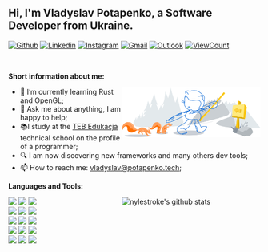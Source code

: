 ## Hi, I'm Vladyslav Potapenko, a Software Developer from Ukraine.

[![Github](https://img.shields.io/badge/-Github-000?style=flat&logo=Github&logoColor=white)](https://github.com/nylestroke)
[![Linkedin](https://img.shields.io/badge/-LinkedIn-blue?style=flat&logo=Linkedin&logoColor=white)](https://www.linkedin.com/in/vladyslav-potapenko-554930261/)
[![Instagram](https://img.shields.io/badge/-Instagram-c13584?style=flat&labelColor=c13584&logo=instagram&logoColor=white)](https://www.instagram.com/nylestroke/)
[![Gmail](https://img.shields.io/badge/-Gmail-c14438?style=flat&logo=Gmail&logoColor=white)](mailto:vladyslav@potapenko.tech)
[![Outlook](https://img.shields.io/badge/-Outlook-0078D4?style=flat&logo=Microsoft-Outlook&logoColor=white)](mailto:vpotapenko@outlook.com)
[![ViewCount](https://views.whatilearened.today/views/github/espericuella/espericuella.svg)](https://views.whatilearened.today/views/github/nylestroke/nylestroke.svg)

&nbsp;

**Short information about me:**

<img width="55%" align="right" alt="Github" src="./banner.svg" />

- 🌱 I’m currently learning Rust and OpenGL; 
- 💬 Ask me about anything, I am happy to help;
- 📚I study at the [TEB Edukacja](https://technikum.pl/) technical school on the profile of a programmer;
- 🔍 I am now discovering new frameworks and many others dev tools;
- 📫 How to reach me: vladyslav@potapenko.tech;

**Languages and Tools:** 

<p>
  <a href="https://github.com/espericuella/">
    <img width="55%" align="right" alt="nylestroke's github stats" src="https://github-readme-stats.vercel.app/api?username=nylestroke&show_icons=true&hide_border=true" />
  </a>

  <code><img width="10%" src="https://www.vectorlogo.zone/logos/typescriptlang/typescriptlang-ar21.svg"></code>
  <code><img width="10%" src="https://www.vectorlogo.zone/logos/angular/angular-ar21.svg"></code>
  <code><img width="10%" src="https://www.vectorlogo.zone/logos/nestjs/nestjs-ar21.svg"></code>
  <br />
  <code><img width="10%" src="https://www.vectorlogo.zone/logos/js_webpack/js_webpack-ar21.svg"></code>
  <code><img width="10%" src="https://www.vectorlogo.zone/logos/eslint/eslint-ar21.svg"></code>
  <code><img width="10%" src="https://www.vectorlogo.zone/logos/json/json-ar21.svg"></code>
  <br />
  <code><img width="10%" src="https://www.vectorlogo.zone/logos/grpcio/grpcio-ar21.svg"></code>
  <code><img width="10%" src="https://www.vectorlogo.zone/logos/expressjs/expressjs-ar21.svg"></code>
  <code><img width="10%" src="https://www.vectorlogo.zone/logos/amazon_aws/amazon_aws-ar21.svg"></code>
  <br />
  <code><img width="10%" src="https://www.vectorlogo.zone/logos/mysql/mysql-ar21.svg"></code>
  <code><img width="10%" src="https://www.vectorlogo.zone/logos/postgresql/postgresql-ar21.svg"></code>
  <code><img width="10%" src="https://www.vectorlogo.zone/logos/graphql/graphql-ar21.svg"></code>
  <br />
  <code><img width="10%" src="https://www.vectorlogo.zone/logos/git-scm/git-scm-ar21.svg"></code>
  <code><img width="10%" src="https://www.vectorlogo.zone/logos/yaml/yaml-ar21.svg"></code>
  <code><img width="10%" src="https://www.vectorlogo.zone/logos/jetbrains/jetbrains-ar21.svg"></code>
</p>
